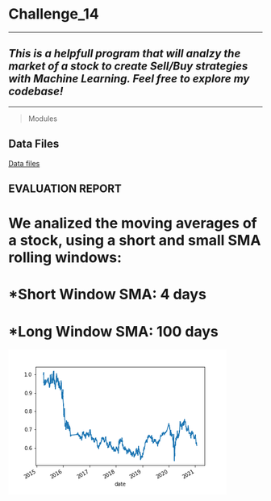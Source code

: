 # Challenge_14

---

## *This is a helpfull program that will analzy the market of a stock to create Sell/Buy strategies with Machine Learning. Feel free to explore my codebase!* 

---

> Modules

## Data Files 

[Data files](Starter_Code/Resources/emerging_markets_ohlcv.csv)

## EVALUATION REPORT

# We analized the moving averages of a stock, using a short and small SMA rolling windows:
#    *Short Window SMA: 4 days
#    *Long Window SMA: 100 days

![Trading Signals](Starter_Code/Resources/Plot_0.png)

